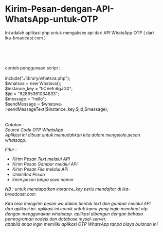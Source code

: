 # Kirim-Pesan-dengan-API-WhatsApp-untuk-OTP

Ini adalah aplikasi php untuk mengakses api dari API WhatsApp OTP ( dari ika-broadcast.com )

</br>
</br>
</br>
</br>
contoh penggunaan script :
</br></br>
include("./library/whatsva.php");</br>
$whatsva = new Whatsva(); </br>
$instance_key = "IiCVefn6gJG0";</br>
$jid = "62895361034833"; </br>
$message = "hello";</br>
$sendMessage = $whatsva->sendMessageText($instance_key,$jid,$message);</br>
<br/></br>
<i>Catatan : </br>
Source Code OTP WhatsApp</br>
Aplikasi ini dibuat untuk memudahkan kita dalam mengelola pesan whatsapp.  

Fitur : 
- Kirim Pesan Text melalui API 
- Kirim Pesan Gambar melalui API
- Kirim Pesan File melalui API
- Unlimited Pesan
- kirim pesan tanpa save nomor

NB : 
untuk mendapatkan instance_key perlu mendaftar di ika-broadcast.com

Kita bisa mengirim pesan wa dalam bentuk text dan gambar melalui API dari aplikasi ini. 
aplikasi ini cocok untuk kamu yang ingin membuat otp dengan menggunakan whatsapp. 
aplikasi dibangun dengan bahasa pemrograman nodejs dan database mysql-server.  
apabila anda ingin memiliki aplikasi OTP WhatsApp tanpa biaya bulanan ini 
</i>